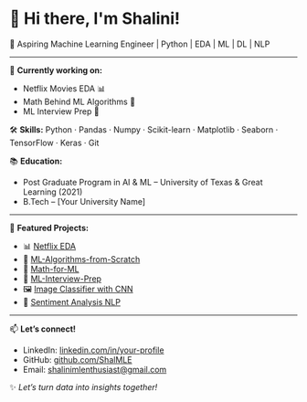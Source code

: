 # 👋 Hi there, I'm Shalini!

🎯 Aspiring Machine Learning Engineer | Python | EDA | ML | DL | NLP

---

🔭 **Currently working on:**
- Netflix Movies EDA 📊
- Math Behind ML Algorithms 📘
- ML Interview Prep 🧠

🛠️ **Skills:**
Python · Pandas · Numpy · Scikit-learn · Matplotlib · Seaborn · TensorFlow · Keras · Git

📚 **Education:**
- Post Graduate Program in AI & ML – University of Texas & Great Learning (2021)
- B.Tech – [Your University Name]

---

📂 **Featured Projects:**
- 📊 [Netflix EDA](https://github.com/ShalMLE/netflix-eda)
- 🤖 [ML-Algorithms-from-Scratch](https://github.com/ShalMLE/ML-Algorithms-from-Scratch)
- 📘 [Math-for-ML](https://github.com/ShalMLE/Math-for-ML)
- 🧠 [ML-Interview-Prep](https://github.com/ShalMLE/ML-Interview-Prep)
- 🖼️ [Image Classifier with CNN](https://github.com/ShalMLE/image-classifier-CNN)
- 💬 [Sentiment Analysis NLP](https://github.com/ShalMLE/sentiment-analysis-nlp)

---

📫 **Let’s connect!**
- LinkedIn: [linkedin.com/in/your-profile](https://linkedin.com/in/your-profile)
- GitHub: [github.com/ShalMLE](https://github.com/ShalMLE)
- Email: shalinimlenthusiast@gmail.com

✨ *Let’s turn data into insights together!*
